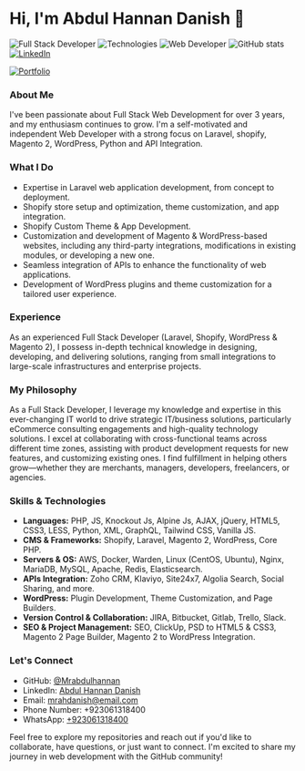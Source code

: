 # Hi, I'm Abdul Hannan Danish 👋

![Full Stack Developer](https://img.shields.io/badge/Full%20Stack%20Developer-Expert-brightgreen)
![Technologies](https://img.shields.io/badge/Technologies-PHP%20%7C%20JavaScript%20%7C%20HTML5%20%7C%20CSS3-blueviolet)
![Web Developer](https://img.shields.io/badge/Web%20Developer-%E2%9C%A8-blue)
![GitHub stats](https://img.shields.io/github/stars/Mrabdulhannan?style=social)
[![LinkedIn](https://img.shields.io/badge/LinkedIn-Abdul%20Hannan%20Danish-blue)](https://www.linkedin.com/in/abdul-hannan-danish)


[![Portfolio](https://img.shields.io/badge/Portfolio-Visit%20My%20Portfolio-red)](https://your-portfolio-url.com)



### About Me

I've been passionate about Full Stack Web Development for over 3 years, and my enthusiasm continues to grow. I'm a self-motivated and independent Web Developer with a strong focus on Laravel, shopify, Magento 2, WordPress, Python and API Integration.

### What I Do

- Expertise in Laravel web application development, from concept to deployment.
- Shopify store setup and optimization, theme customization, and app integration.
- Shopify Custom Theme & App Development.
- Customization and development of Magento & WordPress-based websites, including any third-party integrations, modifications in existing modules, or developing a new one.
- Seamless integration of APIs to enhance the functionality of web applications.
- Development of WordPress plugins and theme customization for a tailored user experience.

### Experience

As an experienced Full Stack Developer (Laravel, Shopify, WordPress & Magento 2), I possess in-depth technical knowledge in designing, developing, and delivering solutions, ranging from small integrations to large-scale infrastructures and enterprise projects.

### My Philosophy

As a Full Stack Developer, I leverage my knowledge and expertise in this ever-changing IT world to drive strategic IT/business solutions, particularly eCommerce consulting engagements and high-quality technology solutions. I excel at collaborating with cross-functional teams across different time zones, assisting with product development requests for new features, and customizing existing ones. I find fulfillment in helping others grow—whether they are merchants, managers, developers, freelancers, or agencies.

### Skills & Technologies

- **Languages:** PHP, JS, Knockout Js, Alpine Js, AJAX, jQuery, HTML5, CSS3, LESS, Python, XML, GraphQL, Tailwind CSS, Vanilla JS.
- **CMS & Frameworks:** Shopify, Laravel, Magento 2, WordPress, Core PHP.
- **Servers & OS:** AWS, Docker, Warden, Linux (CentOS, Ubuntu), Nginx, MariaDB, MySQL, Apache, Redis, Elasticsearch.
- **APIs Integration:** Zoho CRM, Klaviyo, Site24x7, Algolia Search, Social Sharing, and more.
- **WordPress:** Plugin Development, Theme Customization, and Page Builders.
- **Version Control & Collaboration:** JIRA, Bitbucket, Gitlab, Trello, Slack.
- **SEO & Project Management:** SEO, ClickUp, PSD to HTML5 & CSS3, Magento 2 Page Builder, Magento 2 to WordPress Integration.

### Let's Connect

- GitHub: [@Mrabdulhannan](https://github.com/Mrabdulhannan)
- LinkedIn: [Abdul Hannan Danish](https://www.linkedin.com/in/abdul-hannan-danish)
- Email: [mrahdanish@email.com](mailto:mrahdanish@email.com)
- Phone Number: +923061318400
- WhatsApp: [+923061318400](https://wa.me/923061318400)

Feel free to explore my repositories and reach out if you'd like to collaborate, have questions, or just want to connect. I'm excited to share my journey in web development with the GitHub community!

